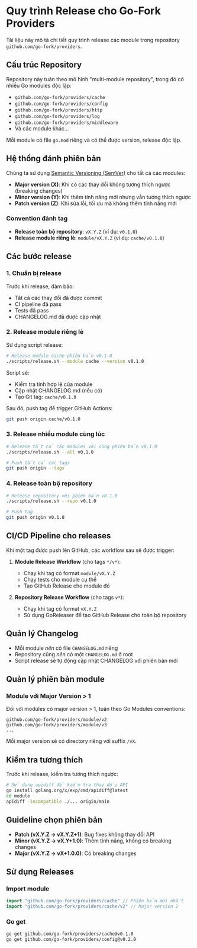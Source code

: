 # Quy trình Release cho Go-Fork Providers

Tài liệu này mô tả chi tiết quy trình release các module trong repository `github.com/go-fork/providers`.

## Cấu trúc Repository

Repository này tuân theo mô hình "multi-module repository", trong đó có nhiều Go modules độc lập:

- `github.com/go-fork/providers/cache`
- `github.com/go-fork/providers/config`
- `github.com/go-fork/providers/http`
- `github.com/go-fork/providers/log`
- `github.com/go-fork/providers/middleware`
- Và các module khác...

Mỗi module có file `go.mod` riêng và có thể được version, release độc lập.

## Hệ thống đánh phiên bản

Chúng ta sử dụng [Semantic Versioning (SemVer)](https://semver.org/) cho tất cả các modules:

- **Major version (X)**: Khi có các thay đổi không tương thích ngược (breaking changes)
- **Minor version (Y)**: Khi thêm tính năng mới nhưng vẫn tương thích ngược
- **Patch version (Z)**: Khi sửa lỗi, tối ưu mà không thêm tính năng mới

### Convention đánh tag

- **Release toàn bộ repository**: `vX.Y.Z` (ví dụ: `v0.1.0`)
- **Release module riêng lẻ**: `module/vX.Y.Z` (ví dụ: `cache/v0.1.0`)

## Các bước release

### 1. Chuẩn bị release

Trước khi release, đảm bảo:

- Tất cả các thay đổi đã được commit
- CI pipeline đã pass
- Tests đã pass
- CHANGELOG.md đã được cập nhật

### 2. Release module riêng lẻ

Sử dụng script release:

```bash
# Release module cache phiên bản v0.1.0
./scripts/release.sh --module cache --version v0.1.0
```

Script sẽ:
- Kiểm tra tính hợp lệ của module
- Cập nhật CHANGELOG.md (nếu có)
- Tạo Git tag: `cache/v0.1.0`

Sau đó, push tag để trigger GitHub Actions:

```bash
git push origin cache/v0.1.0
```

### 3. Release nhiều module cùng lúc

```bash
# Release tất cả các modules với cùng phiên bản v0.1.0
./scripts/release.sh --all v0.1.0

# Push tất cả các tags
git push origin --tags
```

### 4. Release toàn bộ repository

```bash
# Release repository với phiên bản v0.1.0
./scripts/release.sh --repo v0.1.0

# Push tag
git push origin v0.1.0
```

## CI/CD Pipeline cho releases

Khi một tag được push lên GitHub, các workflow sau sẽ được trigger:

1. **Module Release Workflow** (cho tags `*/v*`):
   - Chạy khi tag có format `module/vX.Y.Z`
   - Chạy tests cho module cụ thể
   - Tạo GitHub Release cho module đó

2. **Repository Release Workflow** (cho tags `v*`):
   - Chạy khi tag có format `vX.Y.Z`
   - Sử dụng GoReleaser để tạo GitHub Release cho toàn bộ repository

## Quản lý Changelog

- Mỗi module *nên* có file `CHANGELOG.md` riêng
- Repository cũng *nên* có một `CHANGELOG.md` ở root
- Script release sẽ tự động cập nhật CHANGELOG với phiên bản mới

## Quản lý phiên bản module

### Module với Major Version > 1

Đối với modules có major version > 1, tuân theo Go Modules conventions:

```
github.com/go-fork/providers/module/v2
github.com/go-fork/providers/module/v3
...
```

Mỗi major version sẽ có directory riêng với suffix `/vX`.

## Kiểm tra tương thích

Trước khi release, kiểm tra tương thích ngược:

```bash
# Sử dụng apidiff để kiểm tra thay đổi API
go install golang.org/x/exp/cmd/apidiff@latest
cd module
apidiff -incompatible ./... origin/main
```

## Guideline chọn phiên bản

- **Patch (vX.Y.Z → vX.Y.Z+1)**: Bug fixes không thay đổi API
- **Minor (vX.Y.Z → vX.Y+1.0)**: Thêm tính năng, không có breaking changes
- **Major (vX.Y.Z → vX+1.0.0)**: Có breaking changes

## Sử dụng Releases

### Import module

```go
import "github.com/go-fork/providers/cache" // Phiên bản mới nhất
import "github.com/go-fork/providers/cache/v2" // Major version 2
```

### Go get

```bash
go get github.com/go-fork/providers/cache@v0.1.0
go get github.com/go-fork/providers/config@v0.2.0
```
